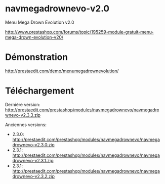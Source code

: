 navmegadrownevo-v2.0
====================

Menu Mega Drown Evolution v2.0

http://www.prestashop.com/forums/topic/195259-module-gratuit-menu-mega-drown-evolution-v20/

Démonstration
====================
http://prestaedit.com/demo/menumegadrownevolution/

Téléchargement
====================
Dernière version: http://prestaedit.com/prestashop/modules/navmegadrownevo/navmegadrownevo-v2.3.3.zip

Anciennes versions:
* 2.3.0: http://prestaedit.com/prestashop/modules/navmegadrownevo/navmegadrownevo-v2.3.0.zip
* 2.3.1: http://prestaedit.com/prestashop/modules/navmegadrownevo/navmegadrownevo-v2.3.1.zip
* 2.3.1: http://prestaedit.com/prestashop/modules/navmegadrownevo/navmegadrownevo-v2.3.2.zip
